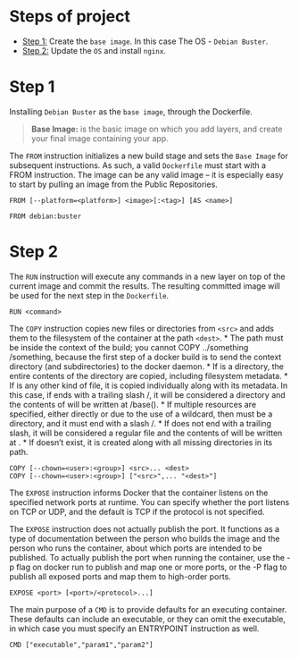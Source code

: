 # Steps of project

 * [Step 1:](https://github.com/mlanca-c/ft_server/blob/main/how.md#step-1) Create the ```base image```. In this case The OS - ```Debian Buster```.
 * [Step 2:](https://github.com/mlanca-c/ft_server/blob/main/how.md#step-2) Update the ```OS``` and install ```nginx```.

# Step 1
 
 Installing ```Debian Buster``` as the ```base image```, through the Dockerfile.

 > **Base Image:** is the basic image on which you add layers, and create your final image containing your app.

 The ```FROM``` instruction initializes a new build stage and sets the ```Base Image``` for subsequent instructions. As such, a valid ```Dockerfile``` must start with a FROM instruction. The image can be any valid image – it is especially easy to start by pulling an image from the Public Repositories.

 ```FROM [--platform=<platform>] <image>[:<tag>] [AS <name>]```

 ```vim
 FROM debian:buster
 ```

# Step 2

 The ```RUN``` instruction will execute any commands in a new layer on top of the current image and commit the results. The resulting committed image will be used for the next step in the ```Dockerfile```.

 ```RUN <command>```

 The ```COPY``` instruction copies new files or directories from ```<src>``` and adds them to the filesystem of the container at the path ```<dest>```.
	* The <src> path must be inside the context of the build; you cannot COPY ../something /something, because the first step of a docker build is to send the context directory (and subdirectories) to the docker daemon.
	* If <src> is a directory, the entire contents of the directory are copied, including filesystem metadata.
	* If <src> is any other kind of file, it is copied individually along with its metadata. In this case, if <dest> ends with a trailing slash /, it will be considered a directory and the contents of <src> will be written at <dest>/base(<src>).
	* If multiple <src> resources are specified, either directly or due to the use of a wildcard, then <dest> must be a directory, and it must end with a slash /.
	* If <dest> does not end with a trailing slash, it will be considered a regular file and the contents of <src> will be written at <dest>.
	* If <dest> doesn’t exist, it is created along with all missing directories in its path.

 ```
 COPY [--chown=<user>:<group>] <src>... <dest>
 COPY [--chown=<user>:<group>] ["<src>",... "<dest>"]
 ```

 The ```EXPOSE``` instruction informs Docker that the container listens on the specified network ports at runtime. You can specify whether the port listens on TCP or UDP, and the default is TCP if the protocol is not specified.

 The ```EXPOSE``` instruction does not actually publish the port. It functions as a type of documentation between the person who builds the image and the person who runs the container, about which ports are intended to be published. To actually publish the port when running the container, use the -p flag on docker run to publish and map one or more ports, or the -P flag to publish all exposed ports and map them to high-order ports.

 ```EXPOSE <port> [<port>/<protocol>...]```


 The main purpose of a ```CMD``` is to provide defaults for an executing container. These defaults can include an executable, or they can omit the executable, in which case you must specify an ENTRYPOINT instruction as well.

 ```CMD ["executable","param1","param2"]```
